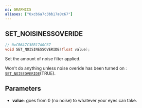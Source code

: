 ```yaml
---
ns: GRAPHICS
aliases: ["0xcb6a7c3bb17a0c67"]
---
```

## SET_NOISINESSOVERIDE

```c
// 0xCB6A7C3BB17A0C67
void SET_NOISINESSOVERIDE(float value);
```

Set the amount of noise filter applied.

Won't do anything unless noise overide has been turned on : [`SET_NOISEOVERIDE`](#_0xE787BF1C5CF823C9)(TRUE).


## Parameters
* **value**: goes from 0 (no noise) to whatever your eyes can take.
